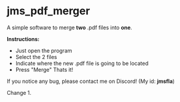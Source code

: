 # jms_pdf_merger

A simple software to merge **two** .pdf files into **one**.

**Instructions:**
 - Just open the program
 - Select the 2 files
 - Indicate where the new .pdf file is going to be located
 - Press "Merge"
Thats it!

If you notice any bug, please contact me on Discord! (My id: **jmsfla**)

Change 1.
